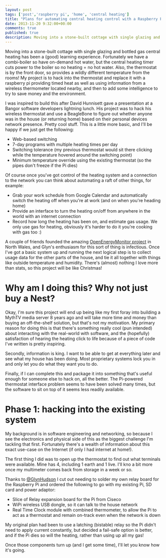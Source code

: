 ```yaml
---
layout: post
tags: ['post','raspberry pi', 'home', 'central heating']
title: "Plans for automating central heating control with a Raspberry Pi"
date: 2013-11-20 9:32:00+00:00
comments: true
published: true
description: Moving into a stone-built cottage with single glazing and bottled gas central heating has been a (good) learning experience.
---
```

Moving into a stone-built cottage with single glazing and bottled gas central heating has been a (good) learning experience. Fortunately we have a combi-boiler so have on-demand hot water, but the central heating timer cuts power to the boiler so no heating = no hot water. Also, the thermostat is by the front door, so provides a wildly different temperature from the rooms! My project is to hack into the thermostat and replace it with a raspberry pi providing timed heat as well as using information from a wireless thermometer located nearby, and then to add some intelligence to try to save money and the environment. 

I was inspired to build this after David Hunnisett gave a presentation at a Bangor software developers lightning lunch. His project was to hack his wireless thermostat and use a BeagleBone to figure out whether anyone was in the house (or returning home) based on their personal devices network presence. Pretty cool stuff. This is a little more basic, and I'll be happy if we just get the following:

* Web-based switching 
* 7-day programs with multiple heating times per day
* Switching tolerance (my previous thermostat would sit there clicking while the temperature hovered around the switching point)
* Minimum temperature override using the existing thermostat (so the pipes don't freeze if the Pi dies)

Of course once you've got control of the heating system and a connection to the network you can think about automating a raft of other things, for example:

* Grab your work schedule from Google Calendar and automatically switch the heating off when you're at work (and on when you're heading home)
* Provide an interface to turn the heating on/off from anywhere in the world with an internet connection
* Record how long the heating has been on, and estimate gas usage. We only use gas for heating, obviously it's harder to do it you're cooking with gas too :)

A couple of friends founded the amazing [OpenEnergyMonitor project](http://openenergymonitor.org/emon/) in North Wales, and Glyn's enthusiasm for this sort of thing is infectious. Once I've got a basic system up and running the next logical step is to collect usage data for the other parts of the house, and tie it all together with things like outside temperature and humidity. There's (almost) nothing I love more than stats, so this project will be like Christmas!

# Why am I doing this? Why not just buy a Nest? 

Okay, I'm sure this project will end up being like my first foray into building a MythTV media server 8 years ago and will take more time and money than buying an off-the-shelf solution, but that's not my motivation. My primary reason for doing this is that there's something really cool (pun intended) about interacting with the real-world with software, and the (hopefully) satisfaction of hearing the heating click to life because of a piece of code I've written is pretty inspiring.

Secondly, information is king. I want to be able to get at everything later and see what my house has been doing. Most proprietary systems lock you in and only let you do what they want you to do. 

Finally, if I can complete this and package it into something that's useful enough for someone else to hack on, all the better. The Pi-powered thermostat interface problem seems to have been solved many times, but the software to sit on top of it seems less readily available.

# Phase 1: hacking into the existing system
My background is in software engineering and networking, so because I see the electronics and physical side of this as the biggest challenge I'm tackling that first. Fortunately there's a wealth of information about this exact use-case on the Internet (if only I had internet at home!).

The first thing I did was to open up the thermostat to find out what terminals were available. Mine has 4, including 1 earth and 1 live. I'll kno a bit more once my multimeter comes back from storage in a week or so.

Thanks to [@GlynHudson](http://twitter.com/glynhudson) I cut out needing to solder my own relay board for the Raspberry Pi and ordered the following to go with my existing Pi, SD card and power adaptor:

* Slice of Relay expansion board for the Pi from Ciseco
* WiPi wireless USB dongle, so it can talk to the house network
* Real Time Clock module with combined thermometer, to allow the Pi to act as a thermostat and remain on-track even when the network is down

My original plan had been to use a latching (bistable) relay so the Pi didn't need to apply current constantly, but decided a fail-safe option is better, and if the Pi dies so will the heating, rather than using up all my gas!

Once those components turn up (and I get some time), I'll let you know how it's going.

<!--
* The existing thermostat
* Switching 220V with a Pi (and starting with a prototype)
-->
